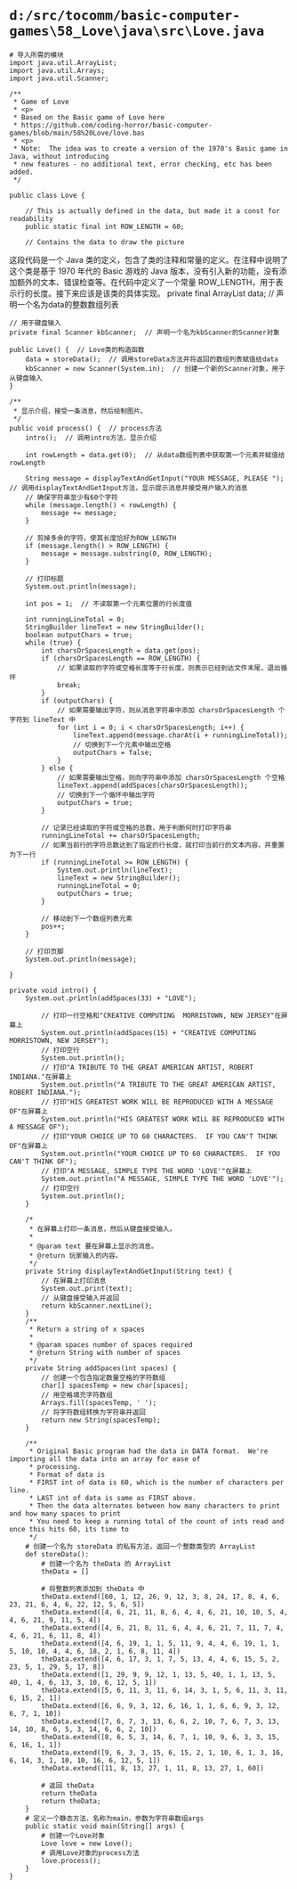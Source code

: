 # `d:/src/tocomm/basic-computer-games\58_Love\java\src\Love.java`

```
# 导入所需的模块
import java.util.ArrayList;
import java.util.Arrays;
import java.util.Scanner;

/**
 * Game of Love
 * <p>
 * Based on the Basic game of Love here
 * https://github.com/coding-horror/basic-computer-games/blob/main/58%20Love/love.bas
 * <p>
 * Note:  The idea was to create a version of the 1970's Basic game in Java, without introducing
 * new features - no additional text, error checking, etc has been added.
 */

public class Love {

    // This is actually defined in the data, but made it a const for readability
    public static final int ROW_LENGTH = 60;

    // Contains the data to draw the picture
```

这段代码是一个 Java 类的定义，包含了类的注释和常量的定义。在注释中说明了这个类是基于 1970 年代的 Basic 游戏的 Java 版本，没有引入新的功能，没有添加额外的文本、错误检查等。在代码中定义了一个常量 ROW_LENGTH，用于表示行的长度。接下来应该是该类的具体实现。
    private final ArrayList<Integer> data;  // 声明一个名为data的整数数组列表

    // 用于键盘输入
    private final Scanner kbScanner;  // 声明一个名为kbScanner的Scanner对象

    public Love() {  // Love类的构造函数
        data = storeData();  // 调用storeData方法并将返回的数组列表赋值给data
        kbScanner = new Scanner(System.in);  // 创建一个新的Scanner对象，用于从键盘输入
    }

    /**
     * 显示介绍，接受一条消息，然后绘制图片。
     */
    public void process() {  // process方法
        intro();  // 调用intro方法，显示介绍

        int rowLength = data.get(0);  // 从data数组列表中获取第一个元素并赋值给rowLength

        String message = displayTextAndGetInput("YOUR MESSAGE, PLEASE ");  // 调用displayTextAndGetInput方法，显示提示消息并接受用户输入的消息
        // 确保字符串至少有60个字符
        while (message.length() < rowLength) {
            message += message;
        }

        // 剪掉多余的字符，使其长度恰好为ROW_LENGTH
        if (message.length() > ROW_LENGTH) {
            message = message.substring(0, ROW_LENGTH);
        }

        // 打印标题
        System.out.println(message);

        int pos = 1;  // 不读取第一个元素位置的行长度值

        int runningLineTotal = 0;
        StringBuilder lineText = new StringBuilder();
        boolean outputChars = true;
        while (true) {
            int charsOrSpacesLength = data.get(pos);
            if (charsOrSpacesLength == ROW_LENGTH) {
                // 如果读取的字符或空格长度等于行长度，则表示已经到达文件末尾，退出循环
                break;
            }
            if (outputChars) {
                // 如果需要输出字符，则从消息字符串中添加 charsOrSpacesLength 个字符到 lineText 中
                for (int i = 0; i < charsOrSpacesLength; i++) {
                    lineText.append(message.charAt(i + runningLineTotal));
                    // 切换到下一个元素中输出空格
                    outputChars = false;
                }
            } else {
                // 如果需要输出空格，则向字符串中添加 charsOrSpacesLength 个空格
                lineText.append(addSpaces(charsOrSpacesLength));
                // 切换到下一个循环中输出字符
                outputChars = true;
            }

            // 记录已经读取的字符或空格的总数，用于判断何时打印字符串
            runningLineTotal += charsOrSpacesLength;
            // 如果当前行的字符总数达到了指定的行长度，就打印当前行的文本内容，并重置为下一行
            if (runningLineTotal >= ROW_LENGTH) {
                System.out.println(lineText);
                lineText = new StringBuilder();
                runningLineTotal = 0;
                outputChars = true;
            }

            // 移动到下一个数组列表元素
            pos++;
        }

        // 打印页脚
        System.out.println(message);

    }

    private void intro() {
        System.out.println(addSpaces(33) + "LOVE");
```
        // 打印一行空格和"CREATIVE COMPUTING  MORRISTOWN, NEW JERSEY"在屏幕上
        System.out.println(addSpaces(15) + "CREATIVE COMPUTING  MORRISTOWN, NEW JERSEY");
        // 打印空行
        System.out.println();
        // 打印"A TRIBUTE TO THE GREAT AMERICAN ARTIST, ROBERT INDIANA."在屏幕上
        System.out.println("A TRIBUTE TO THE GREAT AMERICAN ARTIST, ROBERT INDIANA.");
        // 打印"HIS GREATEST WORK WILL BE REPRODUCED WITH A MESSAGE OF"在屏幕上
        System.out.println("HIS GREATEST WORK WILL BE REPRODUCED WITH A MESSAGE OF");
        // 打印"YOUR CHOICE UP TO 60 CHARACTERS.  IF YOU CAN'T THINK OF"在屏幕上
        System.out.println("YOUR CHOICE UP TO 60 CHARACTERS.  IF YOU CAN'T THINK OF");
        // 打印"A MESSAGE, SIMPLE TYPE THE WORD 'LOVE'"在屏幕上
        System.out.println("A MESSAGE, SIMPLE TYPE THE WORD 'LOVE'");
        // 打印空行
        System.out.println();
    }

    /*
     * 在屏幕上打印一条消息，然后从键盘接受输入。
     *
     * @param text 要在屏幕上显示的消息。
     * @return 玩家输入的内容。
     */
    private String displayTextAndGetInput(String text) {
        // 在屏幕上打印消息
        System.out.print(text);
        // 从键盘接受输入并返回
        return kbScanner.nextLine();
    }
    /**
     * Return a string of x spaces
     *
     * @param spaces number of spaces required
     * @return String with number of spaces
     */
    private String addSpaces(int spaces) {
        // 创建一个包含指定数量空格的字符数组
        char[] spacesTemp = new char[spaces];
        // 用空格填充字符数组
        Arrays.fill(spacesTemp, ' ');
        // 将字符数组转换为字符串并返回
        return new String(spacesTemp);
    }

    /**
     * Original Basic program had the data in DATA format.  We're importing all the data into an array for ease of
     * processing.
     * Format of data is
     * FIRST int of data is 60, which is the number of characters per line.
     * LAST int of data is same as FIRST above.
     * Then the data alternates between how many characters to print and how many spaces to print
     * You need to keep a running total of the count of ints read and once this hits 60, its time to
     */
    # 创建一个名为 storeData 的私有方法，返回一个整数类型的 ArrayList
    def storeData():
        # 创建一个名为 theData 的 ArrayList
        theData = []
        
        # 将整数列表添加到 theData 中
        theData.extend([60, 1, 12, 26, 9, 12, 3, 8, 24, 17, 8, 4, 6, 23, 21, 6, 4, 6, 22, 12, 5, 6, 5])
        theData.extend([4, 6, 21, 11, 8, 6, 4, 4, 6, 21, 10, 10, 5, 4, 4, 6, 21, 9, 11, 5, 4])
        theData.extend([4, 6, 21, 8, 11, 6, 4, 4, 6, 21, 7, 11, 7, 4, 4, 6, 21, 6, 11, 8, 4])
        theData.extend([4, 6, 19, 1, 1, 5, 11, 9, 4, 4, 6, 19, 1, 1, 5, 10, 10, 4, 4, 6, 18, 2, 1, 6, 8, 11, 4])
        theData.extend([4, 6, 17, 3, 1, 7, 5, 13, 4, 4, 6, 15, 5, 2, 23, 5, 1, 29, 5, 17, 8])
        theData.extend([1, 29, 9, 9, 12, 1, 13, 5, 40, 1, 1, 13, 5, 40, 1, 4, 6, 13, 3, 10, 6, 12, 5, 1])
        theData.extend([5, 6, 11, 3, 11, 6, 14, 3, 1, 5, 6, 11, 3, 11, 6, 15, 2, 1])
        theData.extend([6, 6, 9, 3, 12, 6, 16, 1, 1, 6, 6, 9, 3, 12, 6, 7, 1, 10])
        theData.extend([7, 6, 7, 3, 13, 6, 6, 2, 10, 7, 6, 7, 3, 13, 14, 10, 8, 6, 5, 3, 14, 6, 6, 2, 10])
        theData.extend([8, 6, 5, 3, 14, 6, 7, 1, 10, 9, 6, 3, 3, 15, 6, 16, 1, 1])
        theData.extend([9, 6, 3, 3, 15, 6, 15, 2, 1, 10, 6, 1, 3, 16, 6, 14, 3, 1, 10, 10, 16, 6, 12, 5, 1])
        theData.extend([11, 8, 13, 27, 1, 11, 8, 13, 27, 1, 60])
        
        # 返回 theData
        return theData
        return theData;
    }
    # 定义一个静态方法，名称为main，参数为字符串数组args
    public static void main(String[] args) {
        # 创建一个Love对象
        Love love = new Love();
        # 调用Love对象的process方法
        love.process();
    }
}
```